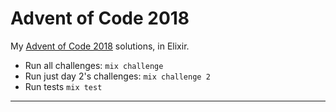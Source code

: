 # Advent of Code 2018

My [Advent of Code 2018](https://adventofcode.com) solutions, in Elixir.

* Run all challenges: `mix challenge`
* Run just day 2's challenges: `mix challenge 2`
* Run tests `mix test`

-------------------------
